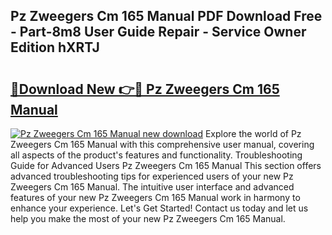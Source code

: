 ## Pz Zweegers Cm 165 Manual PDF Download Free - Part-8m8 User Guide Repair - Service Owner Edition hXRTJ

# <h2><a href="http://cf1207.oget.top/?id=Pz+Zweegers+Cm+165+Manual">🔗Download New 👉🔴 Pz Zweegers Cm 165 Manual</a></h2>

[![Pz Zweegers Cm 165 Manual new download](https://i.imgur.com/5g1atiW.png)](http://cf1207.oget.top/?id=Pz+Zweegers+Cm+165+Manual)
Explore the world of Pz Zweegers Cm 165 Manual with this comprehensive user manual, covering all aspects of the product's features and functionality. Troubleshooting Guide for Advanced Users Pz Zweegers Cm 165 Manual This section offers advanced troubleshooting tips for experienced users of your new Pz Zweegers Cm 165 Manual. The intuitive user interface and advanced features of your new Pz Zweegers Cm 165 Manual work in harmony to enhance your experience. Let's Get Started! Contact us today and let us help you make the most of your new Pz Zweegers Cm 165 Manual.
